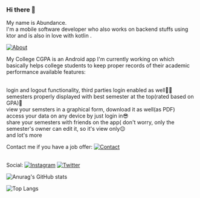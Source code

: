 ### Hi there 👋

My name is Abundance.</br>
I'm a mobile software developer who also works on backend stuffs using ktor and is also in love with kotlin .</br>


[![About](https://img.shields.io/badge/About-MyCollegeCGPA-darkgreen?labelColor=black)](https://play.google.com/store/apps/details?id=com.crushtech.myccgpa)

 
My College CGPA is an Android app I'm currently working on which basically helps college students to keep proper records of their academic performance
available features:

</br>login and logout functionality, third parties login enabled as well🤘🏾
</br>semesters properly displayed with best semester at the top(rated based on GPA)🤗
</br>view your semsters in a graphical form, download it as well(as PDF)
</br>access your data on any device by just login in😎
<br/>share your semesters with friends on the app( don't worry, only the semester's owner can edit it, so it's view only😌
<br/> and lot's more


Contact me if you have a job offer: [![Contact](https://img.shields.io/badge/Email-xplendo@gmail.com-orange?labelColor=black)](mailto:xplendo@gmail.com)


</br>Social: [![Instagram](https://img.shields.io/badge/Instagram-Developer%20journey-blueviolet?logo=Instagram&logoColor=blueviolet&labelColor=black)](https://www.instagram.com/dremo.dev/) [![Twitter](https://img.shields.io/badge/Twitter-Send%20me%20a%20message-blue?logo=Twitter&logoColor=blue&labelColor=black)](https://twitter.com/dremo.dev) 

![Anurag's GitHub stats](https://github-readme-stats.vercel.app/api?username=AbGhost-cyber&show_icons=true&theme=vue&hide_border=true&count_private=true&bg_color=101013&title_color=00DCA8&text_color=FDFCFF)

![Top Langs](https://github-readme-stats.vercel.app/api/top-langs/?username=AbGhost-cyber&layout=compact&show_icons=true&theme=vue&hide_border=true&count_private=true&bg_color=101013&title_color=00DCA8&text_color=FDFCFF)
